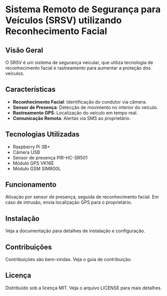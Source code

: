 # Sistema Remoto de Segurança para Veículos (SRSV) utilizando Reconhecimento Facial

## Visão Geral
O SRSV é um sistema de segurança veicular, que utiliza tecnologia de reconhecimento facial e rastreamento para aumentar a proteção dos veículos.

## Características
- **Reconhecimento Facial**: Identificação do condutor via câmera.
- **Sensor de Presença**: Detecção de movimento no interior do veículo.
- **Rastreamento GPS**: Localização do veículo em tempo real.
- **Comunicação Remota**: Alertas via SMS ao proprietário.

## Tecnologias Utilizadas
- Raspberry Pi 3B+
- Câmera USB
- Sensor de presença PIR-HC-SR501
- Módulo GPS VK16E
- Módulo GSM SIM800L

## Funcionamento
Ativação por sensor de presença, seguida de reconhecimento facial. Em caso de intrusão, envia localização GPS para o proprietário.

## Instalação
Veja a documentação para detalhes de instalação e configuração.

## Contribuições
Contribuições são bem-vindas. Veja o guia de contribuição.

## Licença
Distribuído sob a licença MIT. Veja o arquivo LICENSE para mais detalhes.

